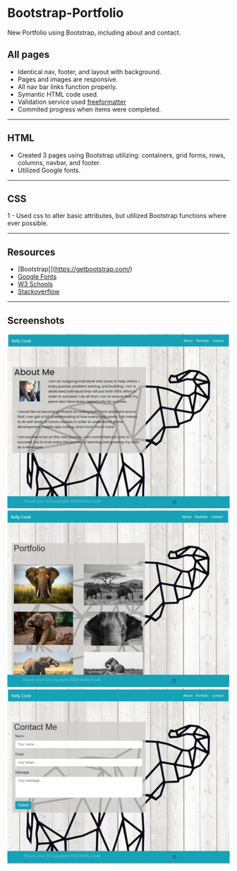 # Bootstrap-Portfolio
New Portfolio using Bootstrap, including about and contact.
## All pages
- Identical nav, footer, and layout with background.
- Pages and images are responsive.
- All nav bar links function properly.
- Symantic HTML code used.
- Validation service used [freeformatter](https://www.freeformatter.com/html-validator.html)
- Commited progress when items were completed.
___
## HTML
- Created 3 pages using Bootstrap utilizing: containers, grid forms, rows, columns, navbar, and footer.
- Utilized Google fonts.
___
## CSS
1 - Used css to alter basic attributes, but utilized Bootstrap functions where ever possible.
___
## Resources
- [Bootstrap]](https://getbootstrap.com/)
- [Google Fonts](https://fonts.google.com/)
- [W3 Schools](https://www.w3schools.com/)
- [Stackoverflow](https://stackoverflow.com/)
___
## Screenshots
![index.html](assets/indexscreenshot.jpg)
![portfolio.html](assets/portfolioscreenshot.jpg)
![contacts.html](assets/contactscreenshot.jpg)
